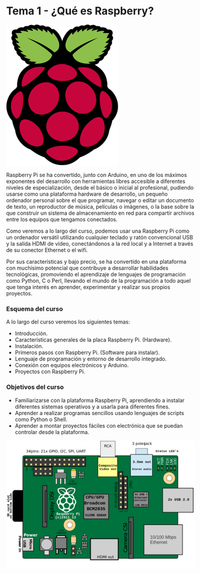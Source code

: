 # Tema 1 - ¿Qué es Raspberry?


![Raspberry](./images/logoRasp.png)

Raspberry Pi se ha convertido, junto con Arduino, en uno de los máximos exponentes del desarrollo con herramientas libres accesible a diferentes niveles de especialización, desde el básico o inicial al profesional, pudiendo usarse como una plataforma hardware de desarrollo, un pequeño ordenador personal sobre el que programar, navegar o editar un documento de texto, un reproductor de música, películas o imágenes, o la base sobre la que construir un sistema de almacenamiento en red para compartir archivos entre los equipos que tengamos conectados.

Como veremos a lo largo del curso, podemos usar una Raspberry Pi como un ordenador versátil utilizando cualquier teclado y ratón convencional USB y la salida HDMI de vídeo, conectándonos a la red local y a Internet a través de su conector Ethernet o el wifi. 

Por sus características y bajo precio, se ha convertido en una plataforma con muchísimo potencial que contribuye a desarrollar habilidades tecnológicas, promoviendo el aprendizaje de lenguajes de programación como Python, C o Perl, llevando el mundo de la programación a todo aquel que tenga interés en aprender, experimentar y realizar sus propios proyectos.

### Esquema del curso

A lo largo del curso veremos los siguientes temas:

- Introducción.
- Características generales de la placa Raspberry Pi. (Hardware).
- Instalación.
- Primeros pasos con Raspberry Pi. (Software para instalar).
- Lenguaje de programación y entorno de desarrollo integrado.
- Conexión con equipos electrónicos y Arduino.
- Proyectos con Raspberry Pi.


### Objetivos del curso

* Familiarizarse con la plataforma Raspberry Pi, aprendiendo a instalar diferentes sistemas operativos y a usarla para diferentes fines.
* Aprender a realizar programas sencillos usando lenguajes de scripts como Python o Shell.
* Aprender a montar proyectos fáciles con electrónica que se puedan controlar desde la plataforma.

![](./images/esquema.png)

